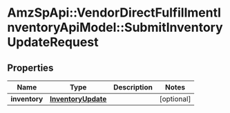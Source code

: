 # AmzSpApi::VendorDirectFulfillmentInventoryApiModel::SubmitInventoryUpdateRequest

## Properties
Name | Type | Description | Notes
------------ | ------------- | ------------- | -------------
**inventory** | [**InventoryUpdate**](InventoryUpdate.md) |  | [optional] 

